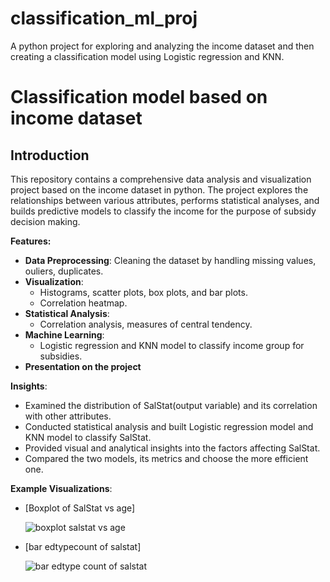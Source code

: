 # classification_ml_proj
A python project for exploring and analyzing the income dataset and then creating a classification model using Logistic regression and KNN.

# Classification model based on income dataset
## Introduction
This repository contains a comprehensive data analysis and visualization project based on the income dataset in python. The project explores the relationships between various attributes, performs statistical analyses, and builds predictive models to classify the income for the purpose of subsidy decision making.

**Features:**
- **Data Preprocessing**: Cleaning the dataset by handling missing values, ouliers, duplicates.
- **Visualization**:
  - Histograms, scatter plots, box plots, and bar plots.
  - Correlation heatmap.
- **Statistical Analysis**:
  - Correlation analysis, measures of central tendency.
- **Machine Learning**:
  - Logistic regression and KNN model to classify income group for subsidies.
- **Presentation on the project**

**Insights**:
- Examined the distribution of SalStat(output variable) and its correlation with other attributes.
- Conducted statistical analysis and built Logistic regression model and KNN model to classify SalStat.
- Provided visual and analytical insights into the factors affecting SalStat.
- Compared the two models, its metrics and choose the more efficient one.

**Example Visualizations**:
- [Boxplot of SalStat vs age]
  
  ![boxplot salstat vs age](https://github.com/Sania-git/income_classification_nptelproj/blob/main/boxplot%20salstat%20vs%20age.png)

- [bar edtypecount of salstat]
  
  ![bar edtype count of salstat](https://github.com/Sania-git/income_classification_nptelproj/blob/main/bar%20edtype%20count%20of%20salstat.png?raw=true)
